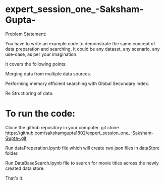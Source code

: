 # expert_session_one_-Saksham-Gupta-

Problem Statement:

You have to write an example code to demonstrate the same concept of data preparation
and searching. It could be any dataset, any scenario, any use-case, as per your
imagination.

It covers the following points:

Merging data from multiple data sources.

Performing memory efficient searching with Global Secondary Index.

Re Structioring of data.

# To run the code:

Cloce the github repository in your computer. git clone https://github.com/sakshamgupta1802/expert_session_one_-Saksham-Gupta-.git

Run dataPreperation.ipynb file which will create two json files in dataStore folder.

Run DataBaseSearch.ipynb file to search for movie titles across the newly created data store.

That's it.

